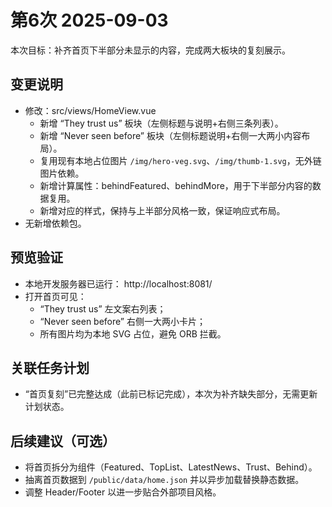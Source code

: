 # 第6次 2025-09-03

本次目标：补齐首页下半部分未显示的内容，完成两大板块的复刻展示。

## 变更说明
- 修改：src/views/HomeView.vue
  - 新增 “They trust us” 板块（左侧标题与说明+右侧三条列表）。
  - 新增 “Never seen before” 板块（左侧标题说明+右侧一大两小内容布局）。
  - 复用现有本地占位图片 `/img/hero-veg.svg`、`/img/thumb-1.svg`，无外链图片依赖。
  - 新增计算属性：behindFeatured、behindMore，用于下半部分内容的数据复用。
  - 新增对应的样式，保持与上半部分风格一致，保证响应式布局。
- 无新增依赖包。

## 预览验证
- 本地开发服务器已运行： http://localhost:8081/
- 打开首页可见：
  - “They trust us” 左文案右列表；
  - “Never seen before” 右侧一大两小卡片；
  - 所有图片均为本地 SVG 占位，避免 ORB 拦截。

## 关联任务计划
- “首页复刻”已完整达成（此前已标记完成），本次为补齐缺失部分，无需更新计划状态。

## 后续建议（可选）
- 将首页拆分为组件（Featured、TopList、LatestNews、Trust、Behind）。
- 抽离首页数据到 `/public/data/home.json` 并以异步加载替换静态数据。
- 调整 Header/Footer 以进一步贴合外部项目风格。